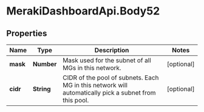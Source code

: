 # MerakiDashboardApi.Body52

## Properties
Name | Type | Description | Notes
------------ | ------------- | ------------- | -------------
**mask** | **Number** | Mask used for the subnet of all MGs in  this network. | [optional] 
**cidr** | **String** | CIDR of the pool of subnets. Each MG in this network will automatically pick a subnet from this pool. | [optional] 
